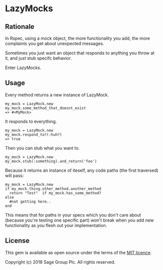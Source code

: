 # LazyMocks

## Rationale

In Rspec, using a mock object, the more functionality you add, the more complaints you get about unexpected messages.

Sometimes you just want an object that responds to anything you throw at it, and just stub specifc behavior.

Enter LazyMocks.

## Usage

Every method returns a new instance of LazyMock.

    my_mock = LazyMock.new
    my_mock.some_method_that_doesnt_exist
    => #<MyMock>

It responds to everything.

    my_mock = LazyMock.new
    my_mock.respond_to?(:huh?)
    => true

Then you can stub what you want to.

    my_mock = LazyMock.new
    my_mock.stub(:something).and_return('foo')

Because it returns an instance of iteself, any code paths (the first traversed) will pass:

    my_mock = LazyMock.new
    if my_mock.thing.other_method.another_method
      return "Test"  if my_mock.has_some_method?
    else
      #not getting here..
    end

This means that for paths in your specs which you don't care about (because you're testing one specific part) won't break when you add new functionality as you flesh out your implementation.

## License

This gem is available as open source under the terms of the
[MIT licence](LICENSE).

Copyright (c) 2018 Sage Group Plc. All rights reserved.
